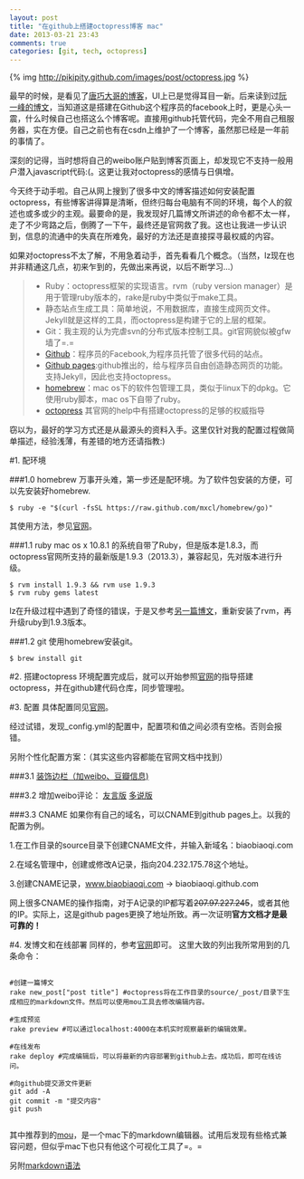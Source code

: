 ```yaml
---
layout: post
title: "在github上搭建octopress博客 mac"
date: 2013-03-21 23:43
comments: true
categories: [git, tech, octopress] 
---
```

{% img http://pikipity.github.com/images/post/octopress.jpg %}

最早的时候，是看见了[唐巧大哥的博客](http://blog.devtang.com/blog/2012/02/10/setup-blog-based-on-github/)，UI上已是觉得耳目一新。后来读到过[阮一峰的博文](http://www.ruanyifeng.com/blog/2012/08/blogging_with_jekyll.html)，当知道这是搭建在Github这个程序员的facebook上时，更是心头一震，什么时候自己也搭这么个博客呢。直接用github托管代码，完全不用自己租服务器，实在方便。自己之前也有在csdn上维护了一个博客，虽然那已经是一年前的事情了。
<!--more-->深刻的记得，当时想将自己的weibo账户贴到博客页面上，却发现它不支持一般用户潜入javascript代码:(。这更让我对octopress的感情与日俱增。

今天终于动手啦。自己从网上搜到了很多中文的博客描述如何安装配置octopress，有些博客讲得算是清晰，但终归每台电脑有不同的环境，每个人的叙述也或多或少的主观。最要命的是，我发现好几篇博文所讲述的命令都不太一样，走了不少弯路之后，倒腾了一下午，最终还是官网救了我。这也让我进一步认识到，信息的流通中的失真在所难免，最好的方法还是直接探寻最权威的内容。

如果对octopress不太了解，不用急着动手，首先看看几个概念。（当然，lz现在也并非精通这几点，初来乍到的，先做出来再说，以后不断学习...）

>*    Ruby：octopress框架的实现语言。rvm（ruby version manager）是用于管理ruby版本的，rake是ruby中类似于make工具。
>*    静态站点生成工具：简单地说，不用数据库，直接生成网页文件。Jekyll就是这样的工具，而octopress是构建于它的上层的框架。
>*    Git：我主观的认为完虐svn的分布式版本控制工具。git官网貌似被gfw墙了=.=
>*    [Github](https://github.com/)：程序员的Facebook,为程序员托管了很多代码的站点。
>*    [Github pages](https://help.github.com/categories/20/articles):github推出的，给与程序员自由创造静态网页的功能。支持Jekyll，因此也支持octopress。
>*    [homebrew](http://mxcl.github.com/homebrew/ )：mac os下的软件包管理工具，类似于linux下的dpkg。它使用ruby脚本，mac os下自带了ruby。
>*    [octopress](http://octopress.org/) 其官网的help中有搭建octopress的足够的权威指导

 
窃以为，最好的学习方式还是从最源头的资料入手。这里仅针对我的配置过程做简单描述，经验浅薄，有差错的地方还请指教:)

#1. 配环境

###1.0 homebrew
万事开头难，第一步还是配环境。为了软件包安装的方便，可以先安装好homebrew.

```
$ ruby -e "$(curl -fsSL https://raw.github.com/mxcl/homebrew/go)"
```
	
其使用方法，参见[官网](http://mxcl.github.com/homebrew/)。

###1.1 ruby
mac os x 10.8.1 的系统自带了Ruby，但是版本是1.8.3，而octopress官网所支持的最新版是1.9.3（2013.3），兼容起见，先对版本进行升级。	

```
$ rvm install 1.9.3 && rvm use 1.9.3 
$ rvm ruby gems latest
```


lz在升级过程中遇到了奇怪的错误，于是又参考[另一篇博文](http://wj1s.iteye.com/blog/1118672)，重新安装了rvm，再升级ruby到1.9.3版本。

 
###1.2 git 
使用homebrew安装git。

```
$ brew install git
```

#2. 搭建octopress
环境配置完成后，就可以开始参照[官网](http://octopress.org/help/)的指导搭建octopress，并在github建代码仓库，同步管理啦。

#3. 配置
具体配置同见[官网](http://octopress.org/help/)。

经过试错，发现_config.yml的配置中，配置项和值之间必须有空格。否则会报错。

另附个性化配置方案：（其实这些内容都能在官网文档中找到）

###3.1 [装饰边栏（加weibo、豆瓣信息)](http://icodeit.org/2012/10/how-to-embed-douban-show-in-your-octopress-site/)

###3.2 增加weibo评论：  [友言版](http://blog.devtang.com/blog/2012/02/10/setup-blog-based-on-github/)     [多说版](http://yangdd.github.com/blog/2012/08/23/comment/)

###3.3 CNAME
如果你有自己的域名，可以CNAME到github pages上。以我的配置为例。

1.在工作目录的source目录下创建CNAME文件，并输入新域名：biaobiaoqi.com

2.在域名管理中，创建或修改A记录，指向204.232.175.78这个地址。

3.创建CNAME记录，www.biaobiaoqi.com -> biaobiaoqi.github.com

网上很多CNAME的操作指南，对于A记录的IP都写着~~207.97.227.245~~，或者其他的IP。实际上，这是github pages更换了地址所致。再一次证明**官方文档才是最可靠的！**

#4. 发博文和在线部署
同样的，参考[官网](http://octopress.org/help/)即可。
这里大致的列出我所常用到的几条命令：

```

#创建一篇博文
rake new_post["post title"] #octopress将在工作目录的source/_post/目录下生成相应的markdown文件。然后可以使用mou工具去修改编辑内容。

#生成预览
rake preview #可以通过localhost:4000在本机实时观察最新的编辑效果。

#在线发布
rake deploy #完成编辑后，可以将最新的内容部署到github上去。成功后，即可在线访问。

#向github提交源文件更新
git add -A
git commit -m "提交内容"
git push


```

其中推荐到的[mou](http://mouapp.com/)，是一个mac下的markdown编辑器。试用后发现有些格式兼容问题，但似乎mac下也只有他这个可视化工具了=。=

另附[markdown语法](http://wowubuntu.com/markdown/index.html)




